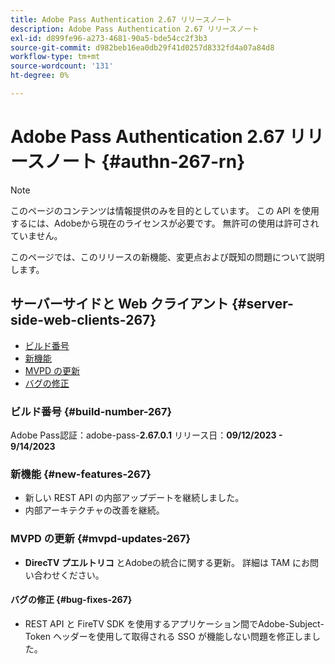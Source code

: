```yaml
---
title: Adobe Pass Authentication 2.67 リリースノート
description: Adobe Pass Authentication 2.67 リリースノート
exl-id: d899fe96-a273-4681-90a5-bde54cc2f3b3
source-git-commit: d982beb16ea0db29f41d0257d8332fd4a07a84d8
workflow-type: tm+mt
source-wordcount: '131'
ht-degree: 0%

---
```


# Adobe Pass Authentication 2.67 リリースノート {#authn-267-rn}

>[!NOTE]
>
>このページのコンテンツは情報提供のみを目的としています。 この API を使用するには、Adobeから現在のライセンスが必要です。 無許可の使用は許可されていません。

このページでは、このリリースの新機能、変更点および既知の問題について説明します。

## サーバーサイドと Web クライアント {#server-side-web-clients-267}

* [ビルド番号](#build-number-267)
* [新機能](#new-features-267)
* [MVPD の更新](#mvpd-updates-267)
* [バグの修正](#bug-fixes-267)

### ビルド番号 {#build-number-267}

Adobe Pass認証：adobe-pass-**2.67.0.1**
リリース日：**09/12/2023 - 9/14/2023**

### 新機能 {#new-features-267}

* 新しい REST API の内部アップデートを継続しました。
* 内部アーキテクチャの改善を継続。

### MVPD の更新 {#mvpd-updates-267}

* **DirecTV プエルトリコ** とAdobeの統合に関する更新。 詳細は TAM にお問い合わせください。

#### バグの修正 {#bug-fixes-267}

* REST API と FireTV SDK を使用するアプリケーション間でAdobe-Subject-Token ヘッダーを使用して取得される SSO が機能しない問題を修正しました。
